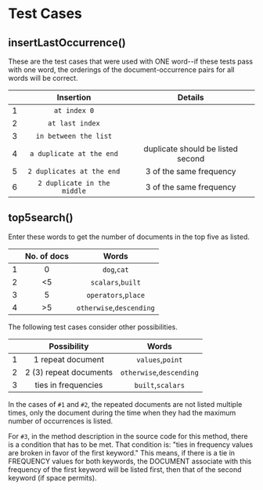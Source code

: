 # Test Cases

## insertLastOccurrence()

These are the test cases that were used with ONE word--if these tests pass with one word, the orderings of the document-occurrence pairs 
for all words will be correct.

|   |Insertion| Details |
|:-:|:-------------:|:-:|
|1|`at index 0`|
|2|`at last index`|
|3|`in between the list`|
|4|`a duplicate at the end`| duplicate should be listed second |
|5|`2 duplicates at the end`| 3 of the same frequency |
|6|`2 duplicate in the middle`| 3 of the same frequency |

## top5search()

Enter these words to get the number of documents in the top five as listed.

|   |No. of docs| Words |
|:-:|:---:|:-----------:|
|1|0|`dog`,`cat`|
|2|<5|`scalars`,`built`|
|3|5|`operators`,`place`|
|4|>5|`otherwise`,`descending`|

The following test cases consider other possibilities.

|   |Possibility| Words |
|:-:|:---:|:-----------:|
|1|1 repeat document|`values`,`point`|
|2|2 (3) repeat documents|`otherwise`,`descending`|
|3|ties in frequencies|`built`,`scalars`|

In the cases of `#1` and `#2`, the repeated documents are not listed multiple times, only the document during the time when they had 
the maximum number of occurrences is listed.

For `#3`, in the method description in the source code for this method, there is a condition that has to be met. That condition is:
"ties in frequency values are broken in favor of the first keyword." This means, if there is a tie in FREQUENCY values for both keywords,
the DOCUMENT associate with this frequency of the first keyword will be listed first, then that of the second keyword (if space permits).